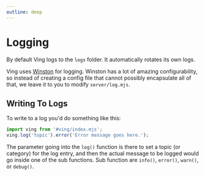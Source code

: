 ```yaml
---
outline: deep
---
```

# Logging
By default Ving logs to the `logs` folder. It automatically rotates its own logs.

Ving uses [Winston](https://github.com/winstonjs/winston) for logging. Winston has a lot of amazing configurability, so instead of creating a config file that cannot possibly encapsulate all of that, we leave it to you to modify `server/log.mjs`.

## Writing To Logs
To write to a log you'd do something like this:

```js
import ving from '#ving/index.mjs';
ving.log('topic').error('Error message goes here.');
```
The parameter going into the `log()` function is there to set a topic (or category) for the log entry, and then the actual message to be logged would go inside one of the sub functions. Sub function are `info()`, `error()`, `warn()`, or `debug()`.